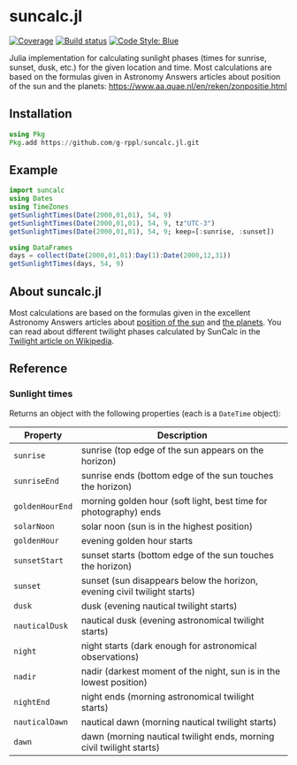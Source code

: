 # suncalc.jl

[![Coverage](https://codecov.io/gh/g-rppl/suncalc.jl/branch/master/graph/badge.svg)](https://codecov.io/gh/g-rppl/suncalc.jl)
[![Build status](https://github.com/g-rppl/suncalc.jl/workflows/CI/badge.svg)](https://github.com/g-rppl/suncalc.jl/actions)
[![Code Style: Blue](https://img.shields.io/badge/code%20style-blue-4495d1.svg)](https://github.com/invenia/BlueStyle)

Julia implementation for calculating sunlight phases (times for sunrise, sunset, dusk, etc.) for the given location and time. Most calculations are based on the formulas given in Astronomy Answers articles about position of the sun and the planets: <https://www.aa.quae.nl/en/reken/zonpositie.html>

## Installation

```julia
using Pkg
Pkg.add https://github.com/g-rppl/suncalc.jl.git
```

## Example

```julia
import suncalc
using Dates
using TimeZones
getSunlightTimes(Date(2000,01,01), 54, 9)
getSunlightTimes(Date(2000,01,01), 54, 9, tz"UTC-3")
getSunlightTimes(Date(2000,01,01), 54, 9; keep=[:sunrise, :sunset])

using DataFrames
days = collect(Date(2000,01,01):Day(1):Date(2000,12,31))
getSunlightTimes(days, 54, 9)
```

## About suncalc.jl

Most calculations are based on the formulas given in the excellent Astronomy Answers articles
about [position of the sun](https://www.aa.quae.nl/en/reken/zonpositie.html)
and [the planets](https://www.aa.quae.nl/en/reken/hemelpositie.html).
You can read about different twilight phases calculated by SunCalc
in the [Twilight article on Wikipedia](https://en.wikipedia.org/wiki/Twilight).


## Reference

### Sunlight times


Returns an object with the following properties (each is a `DateTime` object):

| Property        | Description                                                              |
| --------------- | ------------------------------------------------------------------------ |
| `sunrise`       | sunrise (top edge of the sun appears on the horizon)                     |
| `sunriseEnd`    | sunrise ends (bottom edge of the sun touches the horizon)                |
| `goldenHourEnd` | morning golden hour (soft light, best time for photography) ends         |
| `solarNoon`     | solar noon (sun is in the highest position)                              |
| `goldenHour`    | evening golden hour starts                                               |
| `sunsetStart`   | sunset starts (bottom edge of the sun touches the horizon)               |
| `sunset`        | sunset (sun disappears below the horizon, evening civil twilight starts) |
| `dusk`          | dusk (evening nautical twilight starts)                                  |
| `nauticalDusk`  | nautical dusk (evening astronomical twilight starts)                     |
| `night`         | night starts (dark enough for astronomical observations)                 |
| `nadir`         | nadir (darkest moment of the night, sun is in the lowest position)       |
| `nightEnd`      | night ends (morning astronomical twilight starts)                        |
| `nauticalDawn`  | nautical dawn (morning nautical twilight starts)                         |
| `dawn`          | dawn (morning nautical twilight ends, morning civil twilight starts)     |

